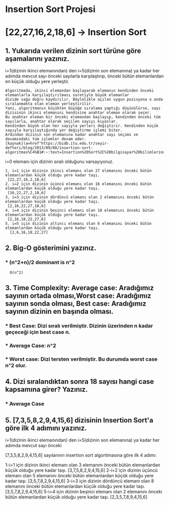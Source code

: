 ﻿# Insertion Sort Projesi

# [22,27,16,2,18,6] -> Insertion Sort

## 1.  Yukarıda verilen dizinin sort türüne göre aşamalarını yazınız.
i=1(dizinin ikinci elemanından) den i=5(dizinin son elemanına) ya kadar her adımda mevcut sayı önceki
sayılarla karşılaştırıp, önceki bütün elemanlardan en küçük olduğu yere yerleştir.

```
Algoritmada, ikinci elemandan başlayarak elemanın kendinden önceki elemanlarla karşılaştırılması suretiyle büyük elemanlar
dizide sağa doğru kaydırılır. Böylelikle açılan uygun pozisyona o anda sıralanmakta olan eleman yerleştirilir. 
Yani, algoritmanın küçükten büyüğe sıralama yaptığı düşünülürse, sayı dizisinin ikinci elemanını kendisine anahtar eleman olarak seçer.
Bu anahtar eleman bir önceki elemandan başlayıp, kendinden önceki tüm sayılarla, anahtar olarak seçilen sayıyı kıyaslar. 
Kendinden büyük olan her sayıyla yerleri değiştirir. Kendinden küçük sayıyla karşılaştığında yer değiştirme işlemi biter.
Ardından dizinin son elemanına kadar anahtar sayı seçimi ve devamındaki tüm işlemler devam eder. 
[kaynak](a=href"https://bidb.itu.edu.tr/seyir-defteri/blog/2013/09/08/insertion-sort-algoritmas%C4%B1#:~:text=Insertion%20Sort%2C%20bilgisayar%20bilimlerinde%20kullan%C4%B1lan,uygun%20yerine%20yerle%C5%9Ftirme%20esas%C4%B1na%20dayan%C4%B1r")

```

 i=0 elemanı için dizinin sıralı olduğunu varsayıyoruz.

    1. i=1 için dizinin ikinci elemanı olan 27 elemanını önceki bütün elemanlardan küçük olduğu yere kadar taşı. 
     [22,27,16,2,18,6]
    2. i=2 için dizinin üçüncü elemanı olan 16 elemanını önceki bütün elemanlardan küçük olduğu yere kadar taşı.
     [16,22,27,2,18,6]
    3. i=3 için dizinin dördüncü elemanı olan 2 elemanını önceki bütün elemanlardan küçük olduğu yere kadar taşı.
     [2,16,22,27,18,6]
    4. i=4 için dizinin beşinci elemanı olan 18 elemanını önceki bütün elemanlardan küçük olduğu yere kadar taşı.
     [2,16,18,22,27,6]
    5. i=5 için dizinin altıncı elemanı olan 6 elemanını önceki bütün elemanlardan küçük olduğu yere kadar taşı.
	  [2,6,16,18,22,27]


## 2.  Big-O gösterimini yazınız.
   ### * (n^2+n)/2 dominant is n^2
      O(n^2)

## 3. Time Complexity: Average case: Aradığımız sayının ortada olması,Worst case: Aradığımız sayının sonda olması, Best case: Aradığımız sayının dizinin en başında olması.
   ### * Best Case: Dizi sıralı verilmiştir. Dizinin üzerinden n kadar geçeceği için best case n.
   ### * Average Case: n^2
   ### * Worst case: Dizi tersten verilmiştir. Bu durumda worst case n^2 olur.
## 4. Dizi sıralandıktan sonra 18 sayısı hangi case kapsamına girer? Yazınız.
   ### * Average Case

## 5. [7,3,5,8,2,9,4,15,6] dizisinin Insertion Sort'a göre ilk 4 adımını yazınız.

i=1(dizinin ikinci elemanından) den i=5(dizinin son elemanına) ya kadar her adımda mevcut sayı önceki

[7,3,5,8,2,9,4,15,6]  sayılarının insertion sort algoritmasına göre ilk 4 adımı:

1-i=1 için dizinin ikinci elemanı olan 3 elemanını önceki bütün elemanlardan küçük olduğu yere kadar taşı. 
  [3,7,5,8,2,9,4,15,6]
2-i=2 için dizinin üçüncü elemanı olan 5 elemanını önceki bütün elemanlardan küçük olduğu yere kadar taşı. 
  [3,5,7,8,2,9,4,15,6]
3-i=3 için dizinin dördüncü elemanı olan 8 elemanını önceki bütün elemanlardan küçük olduğu yere kadar taşı. 
  [3,5,7,8,2,9,4,15,6]
5-i=4 için dizinin beşinci elemanı olan 2 elemanını önceki bütün elemanlardan küçük olduğu yere kadar taşı. 
  [2,3,5,7,8,9,4,15,6]

